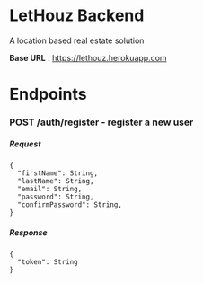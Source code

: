 # LetHouz Backend
A location based real estate solution

**Base URL** : https://lethouz.herokuapp.com

# **Endpoints**

### **POST** /auth/register - register a new user

  ##### Request
  ``` 
  {
    "firstName": String,
    "lastName": String,
    "email": String,
    "password": String,
    "confirmPassword": String,
  }
  ```
  ##### Response
  ``` 
  {
    "token": String
  }
  ```

